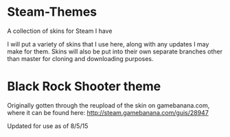 # Steam-Themes
A collection of skins for Steam I have

I will put a variety of skins that I use here, along with any updates I may make for them.
Skins will also be put into their own separate branches other than master for cloning and downloading purposes.


# Black Rock Shooter theme
Originally gotten through the reupload of the skin on gamebanana.com, where it can be found here: http://steam.gamebanana.com/guis/28947

Updated for use as of 8/5/15
